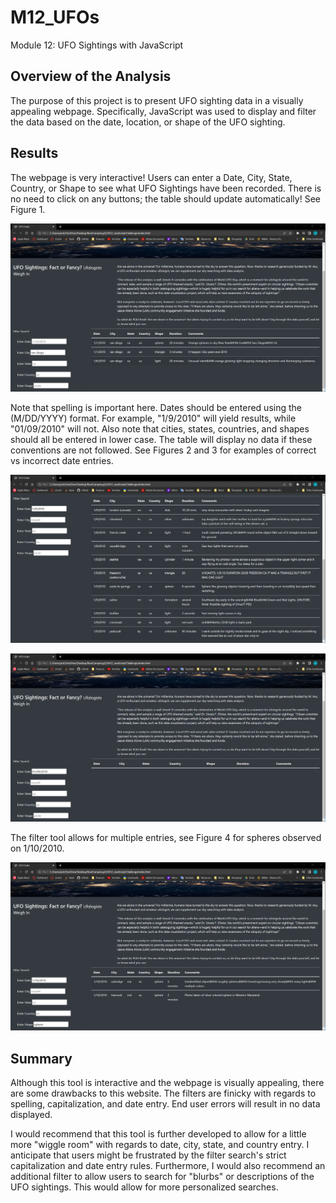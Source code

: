 # M12_UFOs

Module 12: UFO Sightings with JavaScript

## Overview of the Analysis

The purpose of this project is to present UFO sighting data in a visually appealing webpage. Specifically, JavaScript was used to display and filter the data based on the date, location, or shape of the UFO sighting.
## Results

The webpage is very interactive! Users can enter a Date, City, State, Country, or Shape to see what UFO Sightings have been recorded. There is no need to click on any buttons; the table should update automatically! See Figure 1.

![Figure 1](/resources/Figure1_CitySearch.png "Figure 1: How to Filter by City")

Note that spelling is important here. Dates should be entered using the (M/DD/YYYY) format. For example, "1/9/2010" will yield results, while "01/09/2010" will not. Also note that cities, states, countries, and shapes should all be entered in lower case. The table will display no data if these conventions are not followed. See Figures 2 and 3 for examples of correct vs incorrect date entries.

![Figure 2](/resources/Figure2_DateSearch.png "Figure 2: Date Entered Correctly")

![Figure 3](/resources/Figure3_DateSearch_Null.png "Figure 3: Date Entered Incorrectly")

The filter tool allows for multiple entries, see Figure 4 for spheres observed on 1/10/2010.

![Figure 4](/resources/Figure4_MultipleFilters.png "Figure 4: Multiple Filters")
## Summary
Although this tool is interactive and the webpage is visually appealing, there are some drawbacks to this website. The filters are finicky with regards to spelling, capitalization, and date entry. End user errors will result in no data displayed.

I would recommend that this tool is further developed to allow for a little more "wiggle room" with regards to date, city, state, and country entry. I anticipate that users might be frustrated by the filter search's strict capitalization and date entry rules. Furthermore, I would also recommend an additional filter to allow users to search for "blurbs" or descriptions of the UFO sightings. This would allow for more personalized searches.  
